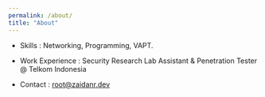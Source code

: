 ```yaml
---
permalink: /about/
title: "About"
---
```


* Skills : Networking, Programming, VAPT.
  
* Work Experience : Security Research Lab Assistant & Penetration Tester @ Telkom Indonesia

* Contact : [root@zaidanr.dev](mailto:root@zaidanr.dev)
